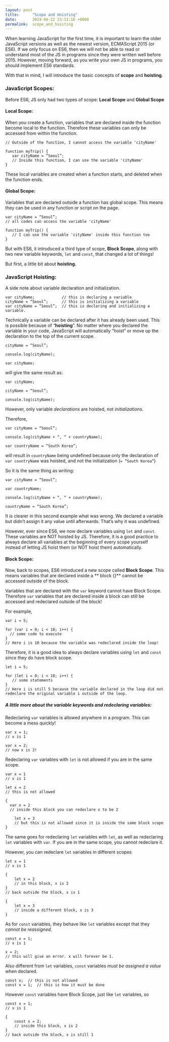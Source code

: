 ```yaml
---
layout: post
title:      "Scope and Hoisting"
date:       2019-06-22 23:11:16 +0000
permalink:  scope_and_hoisting
---
```



When learning JavaScript for the first time, it is important to learn the older JavaScript versions as well as the newest version, ECMAScript 2015 (or ES6). If we only focus on ES6, then we will not be able to read or understand most of the JS in programs since they were written well before 2015. However, moving forward, as you write your own JS in programs, you should implement ES6 standards.

With that in mind, I will introduce the basic concepts of **scope** and **hoisting**.

### JavaScript Scopes:

Before ES6, JS only had two types of scope: **Local Scope** and **Global Scope**

#### Local Scope:
When you create a function, variables that are declared inside the function become local to the function. Therefore these variables can only be accessed from within the function.

```
// Outside of the function, I cannot access the variable 'cityName'

function myTrip() {
   var cityName = “Seoul”;
   // Inside this function, I can use the variable 'cityName'
}
```

These local variables are created when a function starts, and deleted when the function ends. 

#### Global Scope:
Variables that are declared outside a function has global scope. This means they can be used in any function or script on the page.

```
var cityName = “Seoul”;
// all codes can access the variable 'cityName'

function myTrip() {
   // I can use the variable 'cityName' inside this function too
}
```

But with ES6, it introduced a third type of scope, **Block Scope**, along with two new variable keywords, `let` and `const`, that changed a lot of things! 

But first, a little bit about **hoisting.**

### JavaScript Hoisting:
 A side note about variable declaration and initialization. 
```
var cityName;            // this is declaring a variable
cityName = “Seoul”;      // this is initializing a variable
var cityName = “Seoul”;  // this is declaring and initializing a variable.
```

Technically a variable can be declared after it has already been used. This is possible because of “**hoisting**”. No matter where you declared the variable in your code, JavaScript will automatically “hoist” or move up the declaration to the top of the current scope.

```
cityName = “Seoul”;

console.log(cityName);

var cityName;
```

will give the same result as: 

```
var cityName;

cityName = “Seoul”;

console.log(cityName);
```

However, only variable *declarations* are hoisted, not *initializations*.

Therefore, 
```
var cityName = “Seoul”;

console.log(cityName + “, “ + countryName);

var countryName = “South Korea”;
```

will result in `countryName` being undefined because only the declaration of `var countryName` was hoisted, and not the initialization (`= ”South Korea”`)

So it is the same thing as writing:
```
var cityName = “Seoul”;

var countryName;

console.log(cityName + “, “ + countryName);

countryName = “South Korea”;
```

It is clearer in this second example what was wrong. We declared a variable but didn’t assign it any value until afterwards. That’s why it was undefined.

However, ever since ES6, we now declare variables using `let` and `const`. These variables are NOT hoisted by JS. Therefore, it is a good practice to always declare all variables at the beginning of every scope yourself instead of letting JS hoist them (or NOT hoist them) automatically.

#### Block Scope:
Now, back to scopes, ES6 introduced a new scope called **Block Scope**. This means variables that are declared inside a ** block {}** cannot be accessed outside of the block. 

Variables that are declared with the `var` keyword cannot have Block Scope. Therefore `var` variables that are declared inside a block can still be accessed and redeclared outside of the block! 

For example,
```
var i = 5;

for (var i = 0; i < 10; i++) {
  // some code to execute 
}
// Here i is 10 because the variable was redeclared inside the loop!
```

Therefore, it is a good idea to always declare variables using `let` and `const` since they do have block scope. 
```
let i = 5;

for (let i = 0; i < 10; i++) {
   // some statements
}
// Here i is still 5 because the variable declared in the loop did not redeclare the original variable i outside of the loop. 
```

##### A little more about the variable keywords and redeclaring variables:

Redeclaring `var` variables is allowed anywhere in a program. This can become a mess quickly!
```
var x = 1;
// x is 1

var x = 2;
// now x is 2!
```

Redeclaring `var` variables with `let` is not allowed if you are in the same scope.
```
var x = 1
// x is 1

let x = 2
// this is not allowed

{
  var x = 2
  // inside this block you can redeclare x to be 2
   
	let x = 3
	// but this is not allowed since it is inside the same block scope
}
```

The same goes for redeclaring `let` variables with `let`, as well as redeclaring `let` variables with `var`. If you are in the same scope, you cannot redeclare it. 

However, you can redeclare `let` variables in different scopes
```
let x = 1
// x is 1

{
    let x = 2
    // in this block, x is 2
}
// back outside the block, x is 1

{
    let x = 3
    // inside a different block, x is 3
}
```

As for `const` variables, they behave like `let` variables except that they *cannot be reassigned*.
```
const x = 1;
// x is 1

x = 2;
// this will give an error. x will forever be 1.
```

Also different from `let` variables, `const` variables *must be assigned a value* when declared.
```
const x;  // this is not allowed
const x = 1;  // this is how it must be done
```

However `const` variables have Block Scope, just like `let` variables, so 
```
const x = 1;
// x is 1

{ 
    const x = 2;
    // inside this block, x is 2
}
// back outside the block, x is still 1
```


